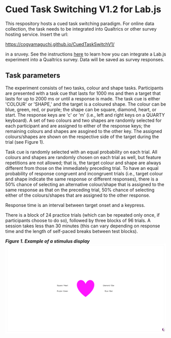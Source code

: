 # Cued Task Switching V1.2 for Lab.js

This respository hosts a cued task switching paradigm. For online data collection, the task needs to be integrated into Qualtrics or other survey hosting service. Insert the url: 

https://cogyamaguchi.github.io/CuedTaskSwitchV1/ 

in a sruvey. See the instructions [here](https://labjs.readthedocs.io/en/latest/learn/deploy/3a-qualtrics.html) to learn how you can integrate a Lab.js experiment into a Qualtrics survey. Data will be saved as survey responses.

## Task parameters
The experiment consists of two tasks, colour and shape tasks. Participants are presented with a task cue that lasts for 1000 ms and then a target that lasts for up to 2000 ms or until a response is made. The task cue is either 'COLOUR' or 'SHAPE,' and the target is a coloured shape. The colour can be blue, green, red, or purple; the shape can be square, diamond, heart, or start. The response keys are 'c' or 'm' (i.e., left and right keys on a QUARTY keyboard). A set of two colours and two shapes are randomly selected for each participant and are assigned to either of the response keys; the remaining colours and shapes are assgined to the other key. The assigned colours/shapes are shown on the respective side of the target during the trial (see Figure 1).

Task cue is randomly selected with an equal probability on each trial. All colours and shapes are randomly chosen on each trial as well, but feature repetitions are not allowed; that is, the target colour and shape are always different from those on the immediately preceding trial. To have an equal probability of response congruent and incongruent trials (i.e., target colour and shape indicate the same response or different responses), there is a 50% chance of selecting an alternative colour/shape that is assigned to the same response as that on the preceding trial, 50% chance of selecting either of the colours/shapes that are assigned to the other response.

Response time is an interval between target onset and a keypress. 

There is a block of 24 practice trials (which can be repeated only once, if participants choose to do so), followed by three blocks of 96 trials. A session takes less than 30 minutes (this can vary depending on response time and the length of self-paced breaks between test blocks).


***Figure 1. Example of a stimulus display***
![stimulus display](stimulus_screen.png)





